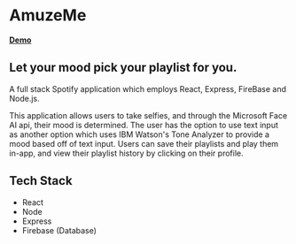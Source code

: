 # AmuzeMe

**[Demo](https://amuze-me.herokuapp.com/)**

## Let your mood pick your playlist for you.

A full stack Spotify application which employs React, Express, FireBase and Node.js.

This application allows users to take selfies, and through the Microsoft Face AI api, their mood is determined. The user has the option to use text input as another option which uses IBM Watson's Tone Analyzer to provide a mood based off of text input. Users can save their playlists and play them in-app, and view their playlist history by clicking on their profile.


## Tech Stack
- React
- Node
- Express
- Firebase (Database)
